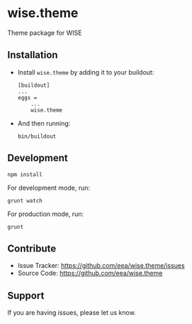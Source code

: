 wise.theme
============

Theme package for WISE


Installation
------------

* Install ``wise.theme`` by adding it to your buildout:

    ```
    [buildout]
    ...
    eggs =
        ...
        wise.theme
    ```

* And then running:

    ``bin/buildout``


Development
------------

`` npm install ``

For development mode, run:

`` grunt watch ``

For production mode, run:

`` grunt ``


Contribute
----------

- Issue Tracker: https://github.com/eea/wise.theme/issues
- Source Code: https://github.com/eea/wise.theme


Support
-------

If you are having issues, please let us know.
